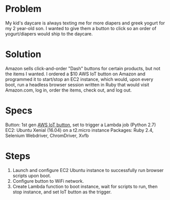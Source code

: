 # Problem
My kid's daycare is always texting me for more diapers and greek yogurt for my 2 year-old son. I wanted to give them a button to click so an order of yogurt/diapers would ship to the daycare. 

# Solution
Amazon sells click-and-order "Dash" buttons for certain products, but not the items I wanted. I ordered a $10 AWS IoT button on Amazon and programmed it to start/stop an EC2 instance, which would, upon every boot, run a headless browser session written in Ruby that would visit Amazon.com, log in, order the items, check out, and log out.

# Specs
Button: 1st gen [AWS IoT button](https://aws.amazon.com/iotbutton/), set to trigger a Lambda job (Python 2.7)
EC2: Ubuntu Xenial (16.04) on a t2.micro instance
Packages: Ruby 2.4, Selenium Webdriver, ChromDriver, Xvfb

# Steps
1. Launch and configure EC2 Ubuntu instance to successfully run browser scripts upon boot.
2. Configure button to WiFi network.
3. Create Lambda function to boot instance, wait for scripts to run, then stop instance, and set IoT button as the trigger.

